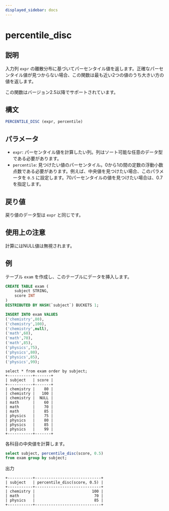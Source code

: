 ```yaml
---
displayed_sidebar: docs
---
```


# percentile_disc

## 説明

入力列 `expr` の離散分布に基づいてパーセンタイル値を返します。正確なパーセンタイル値が見つからない場合、この関数は最も近い2つの値のうち大きい方の値を返します。

この関数はバージョン2.5以降でサポートされています。

## 構文

```SQL
PERCENTILE_DISC (expr, percentile) 
```

## パラメータ

- `expr`: パーセンタイル値を計算したい列。列はソート可能な任意のデータ型である必要があります。
- `percentile`: 見つけたい値のパーセンタイル。0から1の間の定数の浮動小数点数である必要があります。例えば、中央値を見つけたい場合、このパラメータを `0.5` に設定します。70パーセンタイルの値を見つけたい場合は、0.7を指定します。

## 戻り値

戻り値のデータ型は `expr` と同じです。

## 使用上の注意

計算にはNULL値は無視されます。

## 例

テーブル `exam` を作成し、このテーブルにデータを挿入します。

```sql
CREATE TABLE exam (
    subject STRING,
    score INT
) 
DISTRIBUTED BY HASH(`subject`) BUCKETS 1;

INSERT INTO exam VALUES
('chemistry',80),
('chemistry',100),
('chemistry',null),
('math',60),
('math',70),
('math',85),
('physics',75),
('physics',80),
('physics',85),
('physics',99);
```

```Plain
select * from exam order by subject;
+-----------+-------+
| subject   | score |
+-----------+-------+
| chemistry |    80 |
| chemistry |   100 |
| chemistry |  NULL |
| math      |    60 |
| math      |    70 |
| math      |    85 |
| physics   |    75 |
| physics   |    80 |
| physics   |    85 |
| physics   |    99 |
+-----------+-------+
```

各科目の中央値を計算します。

```SQL
select subject, percentile_disc(score, 0.5)
from exam group by subject;
```

出力

```Plain
+-----------+-----------------------------+
| subject   | percentile_disc(score, 0.5) |
+-----------+-----------------------------+
| chemistry |                         100 |
| math      |                          70 |
| physics   |                          85 |
+-----------+-----------------------------+
```